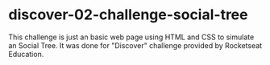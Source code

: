 # discover-02-challenge-social-tree
This challenge is just an basic web page using HTML and CSS to simulate an Social Tree. It was done for "Discover" challenge provided by Rocketseat Education.
